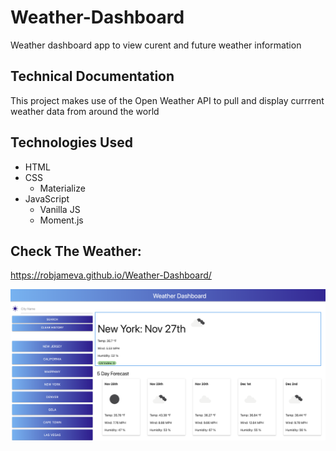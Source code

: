 # Weather-Dashboard
Weather dashboard app to view curent and future weather information

## Technical Documentation
This project makes use of the Open Weather API to pull and display currrent weather data from around the world

## Technologies Used
* HTML
* CSS
    - Materialize
* JavaScript
    - Vanilla JS
    - Moment.js

## Check The Weather:
https://robjameva.github.io/Weather-Dashboard/

![home page screenshot](assets/images/Screen_Shot.png?raw=true)



